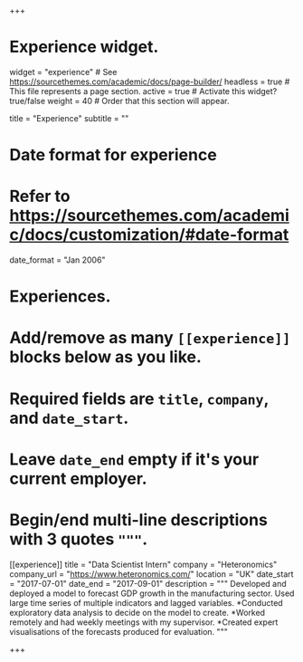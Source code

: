 +++
# Experience widget.
widget = "experience"  # See https://sourcethemes.com/academic/docs/page-builder/
headless = true  # This file represents a page section.
active = true  # Activate this widget? true/false
weight = 40  # Order that this section will appear.

title = "Experience"
subtitle = ""

# Date format for experience
#   Refer to https://sourcethemes.com/academic/docs/customization/#date-format
date_format = "Jan 2006"

# Experiences.
#   Add/remove as many `[[experience]]` blocks below as you like.
#   Required fields are `title`, `company`, and `date_start`.
#   Leave `date_end` empty if it's your current employer.
#   Begin/end multi-line descriptions with 3 quotes `"""`.
[[experience]]
  title = "Data Scientist Intern"
  company = "Heteronomics"
  company_url = "https://www.heteronomics.com/"
  location = "UK"
  date_start = "2017-07-01"
  date_end = "2017-09-01"
  description = """
  Developed and deployed a model to forecast GDP growth in the manufacturing sector. Used large time series of multiple indicators and lagged variables.
  *Conducted exploratory data analysis to decide on the model to create.
  *Worked remotely and had weekly meetings with my supervisor.
  *Created expert visualisations of the forecasts produced for evaluation.
  """



+++
